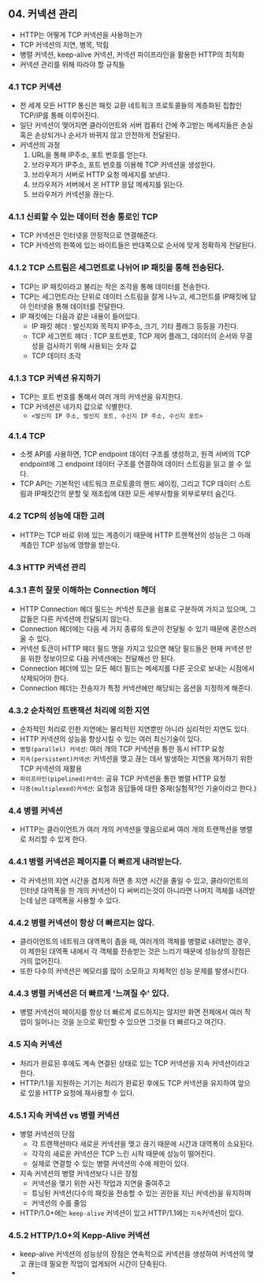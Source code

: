 ## 04. 커넥션 관리  
  - HTTP는 어떻게 TCP 커넥션을 사용하는가
  - TCP 커넥션의 지연, 병목, 막힘
  - 병렬 커넥션, keep-alive 커넥션, 커넥션 파이프라인을 활용한 HTTP의 최적화
  - 커넥션 관리를 위해 따라야 할 규칙들
### 4.1 TCP 커넥션
  - 전 세계 모든 HTTP 통신은 패킷 교환 네트워크 프로토콜들의 계층화된 집합인 TCP/IP를 통해 이루어진다.
  - 일단 커넥션이 맺어지면 클라이언트와 서버 컴퓨터 간에 주고받는 메세지들은 손실 혹은 손상되거나 순서가 바뀌지 않고 안전하게 전달된다.
  - 커넥션의 과정
    1. URL을 통해 IP주소, 포트 번호를 얻는다.
    2. 브라우저가 IP주소, 포트 번호를 이용해 TCP 커넥션을 생성한다.
    3. 브라우저가 서버로 HTTP 요청 메세지를 보낸다.
    4. 브라우저가 서버에서 온 HTTP 응답 메세지를 읽는다.
    5. 브라우저가 커넥션을 끊는다.
### 4.1.1 신뢰할 수 있는 데이터 전송 통로인 TCP
  - TCP 커넥션은 인터넷을 안정적으로 연결해준다.
  - TCP 커넥션의 한쪽에 있는 바이트들은 반대쪽으로 순서에 맞게 정확하게 전달된다.
### 4.1.2 TCP 스트림은 세그먼트로 나뉘어 IP 패킷을 통해 전송된다.
  - TCP는 IP 패킷이라고 불리는 작은 조각을 통해 데이터를 전송한다.
  - TCP는 세그먼트라는 단위로 데이터 스트림을 잘게 나누고, 세그먼트를 IP패킷에 담아 인터넷을 통해 데이터를 전달한다.
  - IP 패킷에는 다음과 같은 내용이 들어있다.
    - IP 패킷 헤더 : 발신지와 목적지 IP주소, 크기, 기타 플래그 등등을 가진다.
    - TCP 세그먼트 헤더 : TCP 포트번호, TCP 제어 플래그, 데이터의 순서와 무결성을 검사하기 위해 사용되는 숫자 값
    - TCP 데이터 조각
### 4.1.3 TCP 커넥션 유지하기
  - TCP는 포트 번호를 통해서 여러 개의 커넥션을 유지한다.
  - TCP 커넥션은 네가지 값으로 식별한다.
    - `<발신지 IP 주소, 발신지 포트, 수신지 IP 주소, 수신지 포트>`
### 4.1.4 TCP
  - 소켓 API를 사용하면, TCP endpoint 데이터 구조를 생성하고, 원격 서버의 TCP endpoint에 그 endpoint 데이터 구조를 연결하여 데이터 스트림을 읽고 쓸 수 있다.
  - TCP API는 기본적인 네트워크 프로토콜의 핸드 셰이킹, 그리고 TCP 데이터 스트림과 IP패킷간의 분할 및 재조립에 대한 모든 세부사항을 외부로부터 숨긴다.
### 4.2 TCP의 성능에 대한 고려
  - HTTP는 TCP 바로 위에 있는 계층이기 때문에 HTTP 트랜잭션의 성능은 그 아래 계층인 TCP 성능에 영향을 받는다.
### 4.3 HTTP 커넥션 관리
### 4.3.1 흔히 잘못 이해하는 Connection 헤더
  - HTTP Connection 헤더 필드는 커넥션 토큰을 쉼표로 구분하여 가지고 있으며, 그 값들은 다른 커넥션에 전달되지 않는다.
  - Connection 헤더에는 다음 세 가지 종류의 토큰이 전달될 수 있기 때문에 혼란스러울 수 있다.
  - 커넥션 토큰이 HTTP 헤더 필드 명을 가지고 있으면 해당 필드들은 현재 커넥션 만을 위한 정보이므로 다음 커넥션에는 전달해선 안 된다.
  - Connection 헤더에 있는 모든 헤더 필드는 메세지를 다른 곳으로 보내는 시점에서 삭제되어야 한다.
  - Connection 헤더는 전송자가 특정 커넥션에만 해당되는 옵션을 지정하게 해준다.
### 4.3.2 순차적인 트랜잭션 처리에 의한 지연
  - 순차적인 처리로 인한 지연에는 물리적인 지연뿐만 아니라 심리적인 지연도 있다.
  - HTTP 커넥션의 성능을 향상시킬 수 있는 여러 최신기술이 있다.
  - `병렬(parallel) 커넥션`: 여러 개의 TCP 커넥션을 통한 동시 HTTP 요청
  - `지속(persistent)커넥션`: 커넥션을 맺고 끊는 데서 발생하는 지연을 제거하기 위한 TCP 커넥션의 재활용
  - `파이프라인(pipelined)커넥션`: 공유 TCP 커넥션을 통한 병렬 HTTP 요청
  - `다중(multiplexed)커넥션`: 요청과 응답들에 대한 중재(실험적?인 기술이라고 한다.)
### 4.4 병렬 커넥션
  - HTTP는 클라이언트가 여러 개의 커넥션을 맺음으로써 여러 개의 트랜잭션을 병렬로 처리할 수 있게 한다.
### 4.4.1 병렬 커넥션은 페이지를 더 빠르게 내려받는다.
  - 각 커넥션의 지연 시간을 겹치게 하면 총 지연 시간을 줄일 수 있고, 클라이언트의 인터넷 대역폭을 한 개의 커넥션이 다 써버리는것이 아니라면 나머지 객체를 내려받는데 남은 대역폭을 사용할 수 있다.
### 4.4.2 병렬 커넥션이 항상 더 빠르지는 않다.
  - 클라이언트의 네트워크 대역폭이 좁을 때, 여러개의 객체를 병렬로 내려받는 경우, 이 제한된 대역폭 내에서 각 객체를 전송받는 것은 느리기 때문에 성능상의 장점은 거의 없어진다.
  - 또한 다수의 커넥션은 메모리를 많이 소모하고 자체적인 성능 문제를 발생시킨다.
### 4.4.3 병렬 커넥션은 더 빠르게 '느껴질 수' 있다.
  - 병렬 커넥션이 페이지를 항상 더 빠르게 로드하지는 않지만 화면 전체에서 여러 작업이 일어나는 것을 눈으로 확인할 수 있으면 그것을 더 빠르다고 여긴다.
### 4.5 지속 커넥션
  - 처리가 완료된 후에도 계속 연결된 상태로 있는 TCP 커넥션을 지속 커넥션이라고 한다.
  - HTTP/1.1을 지원하는 기기는 처리가 완료된 후에도 TCP 커넥션을 유지하여 앞으로 있을 HTTP 요청에 재사용할 수 있다.
### 4.5.1 지속 커넥션 vs 병렬 커넥션
  - 병렬 커넥션의 단점
    - 각 트랜잭션마다 새로운 커넥션을 맺고 끊기 때문에 시간과 대역폭이 소요된다.
    - 각각의 새로운 커넥션은 TCP 느린 시작 때문에 성능이 떨어진다.
    - 실제로 연결할 수 있는 병렬 커넥션의 수에 제한이 있다.
  - 지속 커넥션의 병렬 커넥션보다 나은 장점
    - 커넥션을 맺기 위한 사전 작업과 지연을 줄여주고
    - 튜닝된 커넥션(다수의 패킷을 전송할 수 있는 권한을 지닌 커넥션)을 유지하며
    - 커넥션의 수를 줄임
  - HTTP/1.0+에는 `keep-alive` 커넥션이 있고 HTTP/1.1에는 `지속`커넥션이 있다.
### 4.5.2 HTTP/1.0+의 Kepp-Alive 커넥션
  - keep-alive 커넥션의 성능상의 장점은 연속적으로 커넥션을 생성하여 커넥션의 맺고 끊는데 필요한 작업이 업게되어 시간이 단축된다.
  - 
